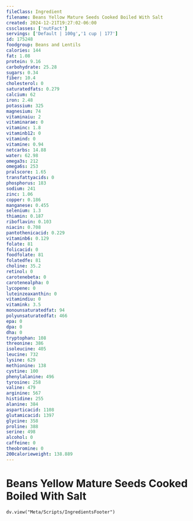 ```yaml
---
fileClass: Ingredient
filename: Beans Yellow Mature Seeds Cooked Boiled With Salt
created: 2024-12-21T19:27:02-06:00
cssclasses: ['nutFact']
servings: ['Default | 100g','1 cup | 177']
id: 175248
foodgroup: Beans and Lentils
calories: 144
fat: 1.08
protein: 9.16
carbohydrate: 25.28
sugars: 0.34
fiber: 10.4
cholesterol: 0
saturatedfats: 0.279
calcium: 62
iron: 2.48
potassium: 325
magnesium: 74
vitaminaiu: 2
vitaminarae: 0
vitaminc: 1.8
vitaminb12: 0
vitamind: 0
vitamine: 0.94
netcarbs: 14.88
water: 62.98
omega3s: 212
omega6s: 253
pralscore: 1.65
transfattyacids: 0
phosphorus: 183
sodium: 241
zinc: 1.06
copper: 0.186
manganese: 0.455
selenium: 1.3
thiamin: 0.187
riboflavin: 0.103
niacin: 0.708
pantothenicacid: 0.229
vitaminb6: 0.129
folate: 81
folicacid: 0
foodfolate: 81
folatedfe: 81
choline: 35.2
retinol: 0
carotenebeta: 0
carotenealpha: 0
lycopene: 0
luteinzeaxanthin: 0
vitamindiu: 0
vitamink: 3.5
monounsaturatedfat: 94
polyunsaturatedfat: 466
epa: 0
dpa: 0
dha: 0
tryptophan: 108
threonine: 386
isoleucine: 405
leucine: 732
lysine: 629
methionine: 138
cystine: 100
phenylalanine: 496
tyrosine: 258
valine: 479
arginine: 567
histidine: 255
alanine: 384
asparticacid: 1108
glutamicacid: 1397
glycine: 358
proline: 388
serine: 498
alcohol: 0
caffeine: 0
theobromine: 0
200calorieweight: 138.889
---
```


# Beans Yellow Mature Seeds Cooked Boiled With Salt

```dataviewjs
dv.view("Meta/Scripts/IngredientsFooter")
```